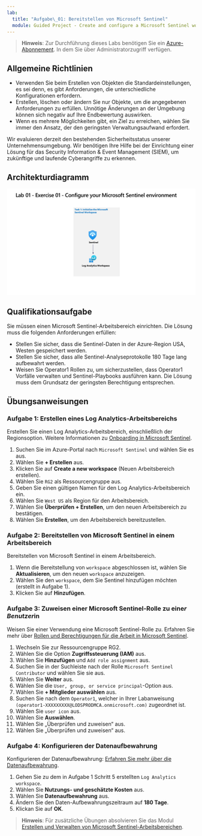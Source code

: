 ```yaml
---
lab:
  title: "Aufgabe\_01: Bereitstellen von Microsoft Sentinel"
  module: Guided Project - Create and configure a Microsoft Sentinel workspace
---
```


>**Hinweis**: Zur Durchführung dieses Labs benötigen Sie ein [Azure-Abonnement](https://azure.microsoft.com/en-us/free/?azure-portal=true). In dem Sie über Administratorzugriff verfügen.

## Allgemeine Richtlinien

- Verwenden Sie beim Erstellen von Objekten die Standardeinstellungen, es sei denn, es gibt Anforderungen, die unterschiedliche Konfigurationen erfordern.
- Erstellen, löschen oder ändern Sie nur Objekte, um die angegebenen Anforderungen zu erfüllen. Unnötige Änderungen an der Umgebung können sich negativ auf Ihre Endbewertung auswirken.
- Wenn es mehrere Möglichkeiten gibt, ein Ziel zu erreichen, wählen Sie immer den Ansatz, der den geringsten Verwaltungsaufwand erfordert.

Wir evaluieren derzeit den bestehenden Sicherheitsstatus unserer Unternehmensumgebung. Wir benötigen Ihre Hilfe bei der Einrichtung einer Lösung für das Security Information & Event Management (SIEM), um zukünftige und laufende Cyberangriffe zu erkennen.

## Architekturdiagramm

![Diagramm mit Log Analytics-Arbeitsbereich.](../Media/apl-5001-lab-diagrams-01.png)

## Qualifikationsaufgabe

Sie müssen einen Microsoft Sentinel-Arbeitsbereich einrichten. Die Lösung muss die folgenden Anforderungen erfüllen:

- Stellen Sie sicher, dass die Sentinel-Daten in der Azure-Region USA, Westen gespeichert werden.
- Stellen Sie sicher, dass alle Sentinel-Analyseprotokolle 180 Tage lang aufbewahrt werden.
- Weisen Sie Operator1 Rollen zu, um sicherzustellen, dass Operator1 Vorfälle verwalten und Sentinel-Playbooks ausführen kann. Die Lösung muss dem Grundsatz der geringsten Berechtigung entsprechen.

## Übungsanweisungen

### Aufgabe 1: Erstellen eines Log Analytics-Arbeitsbereichs

Erstellen Sie einen Log Analytics-Arbeitsbereich, einschließlich der Regionsoption. Weitere Informationen zu [Onboarding in Microsoft Sentinel](https://learn.microsoft.com/azure/sentinel/quickstart-onboard).

  1. Suchen Sie im Azure-Portal nach `Microsoft Sentinel` und wählen Sie es aus.
  1. Wählen Sie **+ Erstellen** aus.
  1. Klicken Sie auf **Create a new workspace** (Neuen Arbeitsbereich erstellen).
  1. Wählen Sie `RG2` als Ressourcengruppe aus.
  1. Geben Sie einen gültigen Namen für den Log Analytics-Arbeitsbereich ein.
  1. Wählen Sie `West US` als Region für den Arbeitsbereich.
  1. Wählen Sie **Überprüfen + Erstellen**, um den neuen Arbeitsbereich zu bestätigen.
  1. Wählen Sie **Erstellen**, um den Arbeitsbereich bereitzustellen.

### Aufgabe 2: Bereitstellen von Microsoft Sentinel in einem Arbeitsbereich

Bereitstellen von Microsoft Sentinel in einem Arbeitsbereich.

  1. Wenn die Bereitstellung von `workspace` abgeschlossen ist, wählen Sie **Aktualisieren**, um den neuen `workspace` anzuzeigen.
  1. Wählen Sie den `workspace`, dem Sie Sentinel hinzufügen möchten (erstellt in Aufgabe 1).
  1. Klicken Sie auf **Hinzufügen**.

### Aufgabe 3: Zuweisen einer Microsoft Sentinel-Rolle zu eine*r Benutzer*in

Weisen Sie einer Verwendung eine Microsoft Sentinel-Rolle zu. Erfahren Sie mehr über [Rollen und Berechtigungen für die Arbeit in Microsoft Sentinel](https://learn.microsoft.com/azure/sentinel/roles).

  1. Wechseln Sie zur Ressourcengruppe RG2.
  1. Wählen Sie die Option **Zugriffssteuerung (IAM)** aus.
  1. Wählen Sie **Hinzufügen** und `Add role assignment` aus.
  1. Suchen Sie in der Suchleiste nach der Rolle `Microsoft Sentinel Contributor` und wählen Sie sie aus.
  1. Wählen Sie **Weiter** aus.
  1. Wählen Sie die `User, group, or service principal`-Option aus.
  1. Wählen Sie **+ Mitglieder auswählen** aus.
  1. Suchen Sie nach dem `Operator1`, welcher in Ihrer Labanweisung `(operator1-XXXXXXXXX@LODSPRODMCA.onmicrosoft.com)` zugeordnet ist.
  1. Wählen Sie `user icon` aus.
  1. Wählen Sie **Auswählen**.
  1. Wählen Sie „Überprüfen und zuweisen“ aus.
  1. Wählen Sie „Überprüfen und zuweisen“ aus.

### Aufgabe 4: Konfigurieren der Datenaufbewahrung

Konfigurieren der Datenaufbewahrung: [Erfahren Sie mehr über die Datenaufbewahrung](https://learn.microsoft.com/azure/azure-monitor/logs/data-retention-archive).

  1. Gehen Sie zu dem in Aufgabe 1 Schritt 5 erstellten `Log Analytics workspace`.
  1. Wählen Sie **Nutzungs- und geschätzte Kosten** aus.
  1. Wählen Sie **Datenaufbewahrung** aus.
  1. Ändern Sie den Daten-Aufbewahrungszeitraum auf **180 Tage**.
  1. Klickan Sie auf **OK**.

>**Hinweis**: Für zusätzliche Übungen absolvieren Sie das Modul [Erstellen und Verwalten von Microsoft Sentinel-Arbeitsbereichen](https://learn.microsoft.com/training/modules/create-manage-azure-sentinel-workspaces/).
